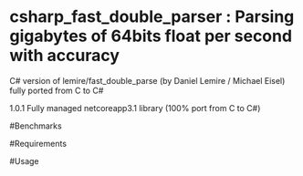 # csharp_fast_double_parser : Parsing gigabytes of 64bits float per second with accuracy

C# version of lemire/fast_double_parse (by Daniel Lemire / Michael Eisel) fully ported from C to C# 

1.0.1 Fully managed netcoreapp3.1 library (100% port from C to C#)



#Benchmarks



#Requirements


#Usage
